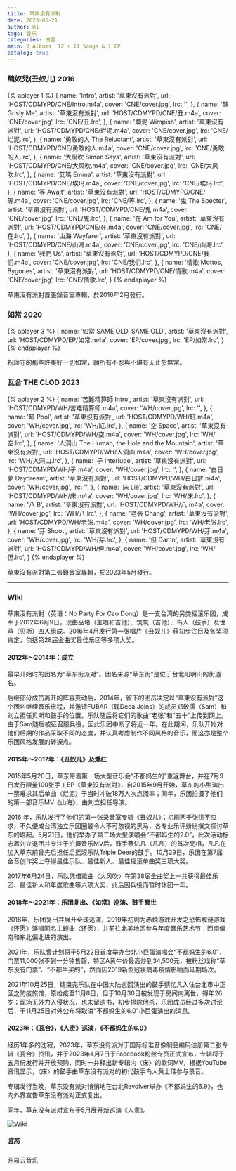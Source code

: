 ```yaml
---
title: 草東沒有派對 
date: 2023-06-21
author: m1
tags: 音乐
categories: 浊音
main: 2 Albums, 12 + 11 Songs & 1 EP
catalog: true
---
```


### 醜奴兒(丑奴儿)  2016

{% aplayer 1 %}
{
name: 'Intro',
artist: '草東沒有派對',
url: 'HOST/CDMYPD/CNE/Intro.m4a',
cover: 'CNE/cover.jpg',
lrc: '',
},
{
name: '醜 Grisly Me',
artist: '草東沒有派對',
url: 'HOST/CDMYPD/CNE/丑.m4a',
cover: 'CNE/cover.jpg',
lrc: 'CNE/丑.lrc',
},
{
name: '爛泥 Wimpish',
artist: '草東沒有派對',
url: 'HOST/CDMYPD/CNE/烂泥.m4a',
cover: 'CNE/cover.jpg',
lrc: 'CNE/烂泥.lrc',
},
{
name: '勇敢的人 The Reluctant',
artist: '草東沒有派對',
url: 'HOST/CDMYPD/CNE/勇敢的人.m4a',
cover: 'CNE/cover.jpg',
lrc: 'CNE/勇敢的人.lrc',
},
{
name: '大風吹 Simon Says',
artist: '草東沒有派對',
url: 'HOST/CDMYPD/CNE/大风吹.m4a',
cover: 'CNE/cover.jpg',
lrc: 'CNE/大风吹.lrc',
},
{
name: '艾瑪 Emma',
artist: '草東沒有派對',
url: 'HOST/CDMYPD/CNE/埃玛.m4a',
cover: 'CNE/cover.jpg',
lrc: 'CNE/埃玛.lrc',
},
{
name: '等 Await',
artist: '草東沒有派對',
url: 'HOST/CDMYPD/CNE/等.m4a',
cover: 'CNE/cover.jpg',
lrc: 'CNE/等.lrc',
},
{
name: '鬼 The Specter',
artist: '草東沒有派對',
url: 'HOST/CDMYPD/CNE/鬼.m4a',
cover: 'CNE/cover.jpg',
lrc: 'CNE/鬼.lrc',
},
{
name: '在 Am for You',
artist: '草東沒有派對',
url: 'HOST/CDMYPD/CNE/在.m4a',
cover: 'CNE/cover.jpg',
lrc: 'CNE/在.lrc',
},
{
name: '山海 Wayfarer',
artist: '草東沒有派對',
url: 'HOST/CDMYPD/CNE/山海.m4a',
cover: 'CNE/cover.jpg',
lrc: 'CNE/山海.lrc',
},
{
name: '我們 Us',
artist: '草東沒有派對',
url: 'HOST/CDMYPD/CNE/我们.m4a',
cover: 'CNE/cover.jpg',
lrc: 'CNE/我们.lrc',
},
{
name: '情歌 Mottos, Bygones',
artist: '草東沒有派對',
url: 'HOST/CDMYPD/CNE/情歌.m4a',
cover: 'CNE/cover.jpg',
lrc: 'CNE/情歌.lrc',
}
{% endaplayer %}

草東沒有派對首張錄音室專輯，於2016年2月發行。

### 如常  2020

{% aplayer 3 %}
{
name: '如常 SAME OLD, SAME OLD',
artist: '草東沒有派對',
url: 'HOST/CDMYPD/EP/如常.m4a',
cover: 'EP/cover.jpg',
lrc: 'EP/如常.lrc',
}
{% endaplayer %}

祝謹守的那些許美好一切如常，願所有不忍與不堪有天止於無常。

### 瓦合 THE CLOD  2023

{% aplayer 2 %}
{
name: '苦難精算師 Intro',
artist: '草東沒有派對',
url: 'HOST/CDMYPD/WH/苦难精算师.m4a',
cover: 'WH/cover.jpg',
lrc: '',
},
{
name: '缸 Pool',
artist: '草東沒有派對',
url: 'HOST/CDMYPD/WH/缸.m4a',
cover: 'WH/cover.jpg',
lrc: 'WH/缸.lrc',
},
{
name: '空 Space',
artist: '草東沒有派對',
url: 'HOST/CDMYPD/WH/空.m4a',
cover: 'WH/cover.jpg',
lrc: 'WH/空.lrc',
},
{
name: '人洞山 The Human, the Hole and the Mountain',
artist: '草東沒有派對',
url: 'HOST/CDMYPD/WH/人洞山.m4a',
cover: 'WH/cover.jpg',
lrc: 'WH/人洞山.lrc',
},
{
name: '孑 Interlude',
artist: '草東沒有派對',
url: 'HOST/CDMYPD/WH/孑.m4a',
cover: 'WH/cover.jpg',
lrc: '',
},
{
name: '白日夢 Daydream',
artist: '草東沒有派對',
url: 'HOST/CDMYPD/WH/白日梦.m4a',
cover: 'WH/cover.jpg',
lrc: '',
},
{
name: '床 Lie',
artist: '草東沒有派對',
url: 'HOST/CDMYPD/WH/床.m4a',
cover: 'WH/cover.jpg',
lrc: 'WH/床.lrc',
},
{
name: '八 B',
artist: '草東沒有派對',
url: 'HOST/CDMYPD/WH/八.m4a',
cover: 'WH/cover.jpg',
lrc: 'WH/八.lrc',
},
{
name: '老張 Chang',
artist: '草東沒有派對',
url: 'HOST/CDMYPD/WH/老张.m4a',
cover: 'WH/cover.jpg',
lrc: 'WH/老张.lrc',
},
{
name: '芽 Shoot',
artist: '草東沒有派對',
url: 'HOST/CDMYPD/WH/芽.m4a',
cover: 'WH/cover.jpg',
lrc: 'WH/芽.lrc',
},
{
name: '但 Damn',
artist: '草東沒有派對',
url: 'HOST/CDMYPD/WH/但.m4a',
cover: 'WH/cover.jpg',
lrc: 'WH/但.lrc',
}
{% endaplayer %}

草東沒有派對第二張錄音室專輯，於2023年5月發行。

---

### Wiki

草東沒有派對（英语：No Party For Cao Dong）是一支台湾的另类摇滚乐团，成军于2012年6月9日，现由巫堵（主唱和吉他）、筑筑（吉他）、鸟人（鼓手）及世暄（贝斯）四人组成。2016年4月发行第一张唱片《丑奴儿》获初步注目及各奖项肯定，包括第28届金曲奖最佳乐团等多项大奖。

#### 2012年～2014年：成立

最早开始时的团名为“草东街派对”。团名来源“草东街”是位于台北阳明山的街道名。

后继部分成员离开的阵容变动后，2014年，留下的团员决定以“草東沒有派對”这个团名继续音乐旅程，并邀请FUBAR（现Deca Joins）的成员郑敬儒（Sam）和 刘立担任贝斯和鼓手的位置。乐队随后将它们的歌曲“老张”和“五十”上传到网上。由于Sam随后被征召服兵役，因此乐团中断了将近一年。在此期间，乐队开始对他们后期的作品采取不同的态度，并认真考虑制作不同风格的音乐，而这亦是整个乐团风格发展的转捩点。

#### 2015年～2017年：《丑奴儿》及爆红

2015年5月20日，草东带着第一场大型音乐会“不都妈生的”重返舞台，并在7月9日发行限量100张手工EP《草東沒有派對》，自2015年9月开始，草东的小型演出一票难求其后单曲〈烂泥〉于当时冲破18万人次点阅率；同年，乐团拍摄了他们的第一部音乐MV《山海》，由刘立担任导演。

2016 年，乐队发行了他们的第一张录音室专辑《丑奴儿》；初刷两千张供不应求，不久便成台湾独立乐团圈最令人不可忽视的黑马，各专业乐评纷纷撰文探讨草东的崛起。5月21日，他们举办了第二场大型演唱会“不都妈生的2.0”，此次活动标志着刘立退团并专注于拍摄音乐MV后，鼓手蔡忆凡（凡凡）的首次亮相，凡凡在加入草东前曾先后担任后摇滚乐队Triple Deer的鼓手。10月29日，乐团在第7届金音创作奖上夺得最佳乐队、最佳新人、最佳摇滚单曲奖三项大奖。

2017年6月24日，乐队凭借歌曲〈大风吹〉在第28届金曲奖上一共获得最佳乐团、最佳新人和年度歌曲等六项大奖，此后因兵役而暂时休团一年。

#### 2018年～2021年：乐团复出、《如常》巡演、鼓手离世

2018年，乐团复出并展开全球巡演，2019年初则为赤烛游戏开发之恐怖解谜游戏《还愿》演唱同名主题曲〈还愿〉，并前往北美地区参与年度音乐艺术节：西南偏南和东北偏北进的演出。

2021年，乐队曾计划将于5月22日首度举办台北小巨蛋演唱会“不都妈生的6.0”，门票11,000张不到一分钟售罄，特区A黄牛价最高炒到34,500元，被粉丝戏称“草东没有门票”、“不都牛买的”，然而因2019新型冠状病毒疫情影响而延期场次。

2021年10月25日，结束完乐队在中国大陆巡回演出的鼓手蔡忆凡入住台北市中正区之防疫旅馆，原检疫至11月8日，但于10月30日被发现于房间内离世，得年26岁；现场无外力入侵状况，也未留遗书，初步排除他杀，乐团成员经过多次讨论后，于11月25日对外公布将取消“不都妈生的6.0”小巨蛋演出的消息。

#### 2023年：《瓦合》，《人责》巡演，《不都妈生的6.9》

经历1年多的沈寂，2023年，草东没有派对于国际标准音像制品编码注册第二张专辑《瓦合》资讯，并于2023年4月7日于Facebook粉丝专页正式宣布，专辑将于五月份发行并开放预购，同时一并释出新专辑内〈床〉的歌词MV，根据YouTube资讯显示，〈床〉的鼓手由草东没有派对的初代鼓手鸟人黄士玮参与录音。

专辑发行当晚，草东没有派对悄悄地在台北Revolver举办《不都妈生的6.9》，也向外界宣告草东没有派对正式复出。

同年，草东没有派对宣布于5月展开新巡演《人责》。

![Wiki](wiki.png)

##### [官网](https://nopartyforcaodong.com/zh-hant)

[网易云音乐](https://music.163.com/#/artist?id=1161122)
